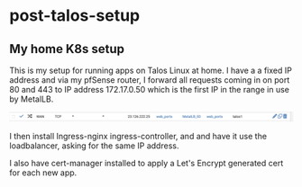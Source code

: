 # post-talos-setup

## My home K8s setup

This is my setup for running apps on Talos Linux at home. I have a a fixed IP address and via my pfSense router, I forward all requests coming in on port 80 and 443 to IP address 172.17.0.50 which is the first IP in the range in use by MetalLB. 

![screenshot from pfSense](/images/pfsense.png?raw=true)

I then install Ingress-nginx ingress-controller, and and have it use the loadbalancer, asking for the same IP address. 

I also have cert-manager installed to apply a Let's Encrypt generated cert for each new app. 
